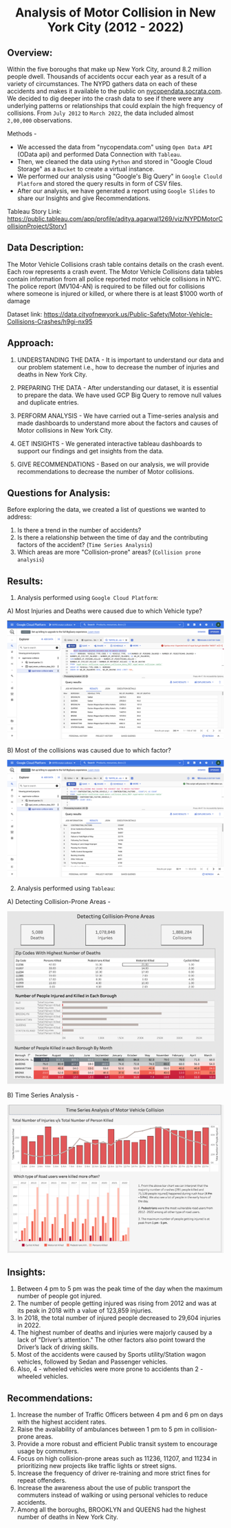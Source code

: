 # <p align = 'center'>Analysis of Motor Collision in New York City (2012 - 2022)</p>

## Overview:
Within the five boroughs that make up New York City, around 8.2 million people dwell. Thousands of accidents occur each year as a result of a variety of circumstances. The NYPD gathers data on each of these accidents and makes it available to the public on <a href = "nycopendata.socrata.com">nycopendata.socrata.com</a>. We decided to dig deeper into the crash data to see if there were any underlying patterns or relationships that could explain the high frequency of collisions. From `July 2012` to `March 2022`, the data included almost `2,00,000` observations.

Methods - 
* We accessed the data from "nycopendata.com" using `Open Data API` (OData api) and performed Data Connection with `Tableau`.
* Then, we cleaned the data using `Python` and stored in "Google Cloud Storage" as a `Bucket` to create a virtual instance.
* We performed our analysis using "Google's Big Query" in `Google Clould Platform` and stored the query results in form of CSV files.
* After our analysis, we have generated a report using `Google Slides` to share our Insights and give Recommendations.

Tableau Story Link: https://public.tableau.com/app/profile/aditya.agarwal1269/viz/NYPDMotorCollisionProject/Story1


## Data Description:
The Motor Vehicle Collisions crash table contains details on the crash event. Each row represents a crash event. The Motor Vehicle Collisions data tables contain information from all police reported motor vehicle collisions in NYC. The police report (MV104-AN) is required to be filled out for collisions where someone is injured or killed, or where there is at least $1000 worth of damage

Dataset link: https://data.cityofnewyork.us/Public-Safety/Motor-Vehicle-Collisions-Crashes/h9gi-nx95

## Approach:
1. UNDERSTANDING THE DATA - 
It is important to understand our data and our problem statement i.e., how to decrease the number of injuries and deaths in New York City.

2. PREPARING THE DATA -
After understanding our dataset, it is essential to prepare the data. We have used GCP Big Query to remove null values and duplicate entries. 

3. PERFORM ANALYSIS - 
We have carried out a Time-series analysis and made dashboards to understand more about the factors and causes of Motor collisions in New York City.

4. GET INSIGHTS - 
We generated interactive tableau dashboards to support our findings and get insights from the data.

5. GIVE RECOMMENDATIONS - 
Based on our analysis, we will provide recommendations to decrease the number of Motor collisions.

## Questions for Analysis:
Before exploring the data, we created a list of questions we wanted to address:

1. Is there a trend in the number of accidents?
2. Is there a relationship between the time of day and the contributing factors of the accident? (`Time Series Analysis`)
3. Which areas are more "Collision-prone" areas? (`Collision prone analysis`)

## Results:
1. Analysis performed using `Google Cloud Platform`:

A) Most Injuries and Deaths were caused due to which Vehicle type?

![text](https://github.com/adiag321/NYPD-Motor-Collision-Analysis/blob/ba30e0711a7b01b9d15cf14126d3c17e95719a36/Query_Images/4_Vehicle_Causing_Most_Injuries_Deaths.png)

B) Most of the collisions was caused due to which factor?

![text](https://github.com/adiag321/NYPD-Motor-Collision-Analysis/blob/419b5a57478916001520d70b07c8b3180945a7b5/Query_Images/1_Factor_Highest_Collision.png)

2. Analysis performed using `Tableau`:

A) Detecting Collision-Prone Areas - 

![text](https://github.com/adiag321/NYPD-Motor-Collision-Analysis/blob/419b5a57478916001520d70b07c8b3180945a7b5/Report/Detecting%20Collision%20Prone%20Areas.png)

B) Time Series Analysis - 

![text](https://github.com/adiag321/NYPD-Motor-Collision-Analysis/blob/419b5a57478916001520d70b07c8b3180945a7b5/Report/TIme%20Series%20Analysis%20of%20Motor%20Collision.png)

## Insights:
1. Between 4 pm to 5 pm was the peak time of the day when the maximum number of people got injured.
2. The number of people getting injured was rising from 2012 and was at its peak in 2018 with a value of 123,859 injuries.
3. In 2018, the total number of injured people decreased to 29,604 injuries in 2022.
4. The highest number of deaths and injuries were majorly caused by a lack of "Driver’s attention." The other factors also point toward the Driver’s lack of driving skills.
5. Most of the accidents were caused by Sports utility/Station wagon vehicles, followed by Sedan and Passenger vehicles.
6. Also, 4 - wheeled vehicles were more prone to accidents than 2 - wheeled vehicles.

## Recommendations:
1. Increase the number of Traffic Officers between 4 pm and 6 pm on days with the highest accident rates.
2. Raise the availability of ambulances between 1 pm to 5 pm in collision-prone areas.
3. Provide a more robust and efficient Public transit system to encourage usage by commuters.
4. Focus on high collision-prone areas such as 11236, 11207, and 11234 in prioritizing new projects like traffic lights or street signs.
5. Increase the frequency of driver re-training and more strict fines for repeat offenders.
6. Increase the awareness about the use of public transport the commuters instead of walking or using personal vehicles to reduce accidents.
7. Among all the boroughs, BROOKLYN and QUEENS had the highest number of deaths in New York City.





